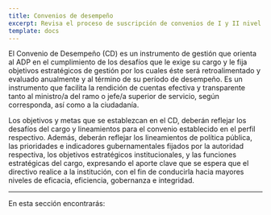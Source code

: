 ```yaml
---
title: Convenios de desempeño
excerpt: Revisa el proceso de suscripción de convenios de I y II nivel.
template: docs
---
```

El Convenio de Desempeño (CD) es un instrumento de gestión que orienta al ADP en el cumplimiento de los desafíos que le exige su cargo y le fija objetivos estratégicos de gestión por los cuales éste será retroalimentado y evaluado anualmente y al término de su período de desempeño. Es un instrumento que facilita la rendición de cuentas efectiva y transparente tanto al ministro/a del ramo o jefe/a superior de servicio, según corresponda, así como a la ciudadanía.

Los objetivos y metas que se establezcan en el CD, deberán reflejar los desafíos del cargo y lineamientos para el convenio establecido en el perfil respectivo. Además, deberán reflejar los lineamientos de política pública, las prioridades e indicadores gubernamentales fijados por la autoridad respectiva, los objetivos estratégicos institucionales, y las funciones estratégicas del cargo, expresando el aporte clave que se espera que el directivo realice a la institución, con el fin de conducirla hacia mayores niveles de eficacia, eficiencia, gobernanza e integridad.

-----
En esta sección encontrarás: